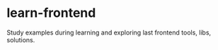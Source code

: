 # learn-frontend
Study examples during learning and exploring last frontend tools, libs, solutions.

